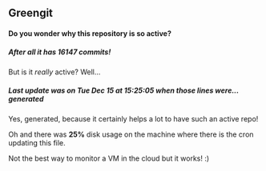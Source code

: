 ## Greengit

#### Do you wonder why this repository is so active?

##### After all it has 16147 commits!

But is it *really* active? Well...

##### Last update was on Tue Dec 15 at 15:25:05 when those lines were... generated

Yes, generated, because it certainly helps a lot to have such an active repo!

Oh and there was **25%** disk usage on the machine
where there is the cron updating this file.

Not the best way to monitor a VM in the cloud but it works! :)
